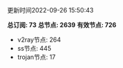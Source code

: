 更新时间2022-09-26 15:50:43

**总订阅: 73**
**总节点: 2639**
**有效节点: 726**
- v2ray节点: 264
- ss节点: 445
- trojan节点: 17
